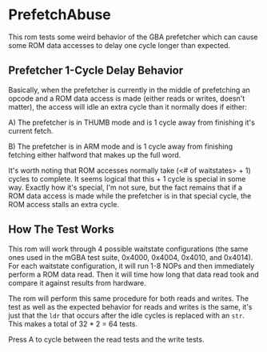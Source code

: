 # PrefetchAbuse
This rom tests some weird behavior of the GBA prefetcher which can cause some ROM data accesses to delay one cycle longer than expected. 

## Prefetcher 1-Cycle Delay Behavior
Basically, when the prefetcher is currently in the middle of prefetching an opcode and a ROM data access is made (either reads or writes, doesn't matter), the access will idle an extra cycle than it normally does if either:

A) The prefetcher is in THUMB mode and is 1 cycle away from finishing it's current fetch.

B) The prefetcher is in ARM mode and is 1 cycle away from finishing fetching either halfword that makes up the full word.

It's worth noting that ROM accesses normally take (<# of waitstates> + 1) cycles to complete. It seems logical that this + 1 cycle is special in some way. Exactly how it's special, I'm not sure, but the fact remains that if a ROM data access is made while the prefetcher is in that special cycle, the ROM access stalls an extra cycle.

## How The Test Works
This rom will work through 4 possible waitstate configurations (the same ones used in the mGBA test suite, 0x4000, 0x4004, 0x4010, and 0x4014). For each waitstate configuration, it will run 1-8 NOPs and then immediately perform a ROM data read. Then it will time how long that data read took and compare it against results from hardware.

The rom will perform this same procedure for both reads and writes. The test as well as the expected behavior for reads and writes is the same, it's just that the `ldr` that occurs after the idle cycles is replaced with an `str`. This makes a total of 32 * 2 = 64 tests.

Press A to cycle between the read tests and the write tests.
